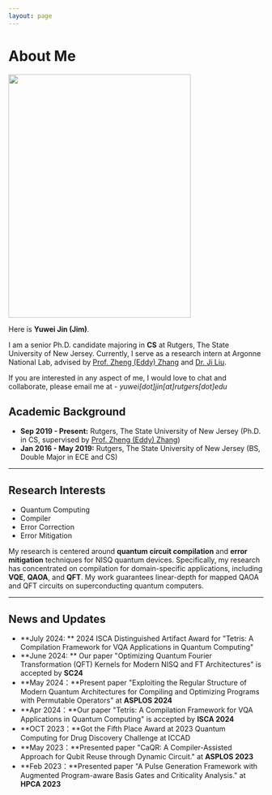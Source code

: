 ```yaml
---
layout: page
---
```


# About Me

<img src="https://jim-yw.github.io/me.JPG" class="floatpic" width="360" height="480">

Here is **Yuwei Jin (Jim)**.

I am a senior Ph.D. candidate majoring in **CS** at Rutgers, The State University of New Jersey. Currently, I serve as a research intern  at Argonne National Lab, advised by [Prof. Zheng (Eddy) Zhang](https://people.cs.rutgers.edu/zz124/) and [Dr. Ji Liu](https://www.anl.gov/profile/ji-liu). 

If you are interested in any aspect of me, I would love to chat and collaborate, please email me at - *yuwei[dot]jin[at]rutgers[dot]edu*

## Academic Background

- **Sep 2019 - Present:** Rutgers, The State University of New Jersey (Ph.D. in CS, supervised by [Prof. Zheng (Eddy) Zhang](https://people.cs.rutgers.edu/zz124/))
- **Jan 2016 - May 2019:** Rutgers, The State University of New Jersey (BS, Double Major in ECE and CS)

---

## Research Interests

- Quantum Computing
- Compiler
- Error Correction
- Error Mitigation

My research is centered around **quantum circuit compilation** and **error mitigation** techniques for NISQ quantum devices. Specifically, my research has concentrated on compilation for domain-specific applications, including **VQE**, **QAOA**, and **QFT**. My work guarantees linear-depth for mapped QAOA and QFT circuits on superconducting quantum computers.


---

## News and Updates
- **July 2024: ** 2024 ISCA Distinguished Artifact Award for "Tetris: A Compilation Framework for VQA Applications in Quantum Computing"
- **June 2024: ** Our paper "Optimizing Quantum Fourier Transformation (QFT) Kernels for Modern NISQ and FT Architectures" is accepted by **SC24**
- **May 2024：**Present paper "Exploiting the Regular Structure of Modern Quantum Architectures for Compiling and Optimizing Programs with Permutable Operators" at **ASPLOS 2024**
- **Apr 2024：**Our paper "Tetris: A Compilation Framework for VQA Applications in Quantum Computing" is accepted by **ISCA 2024**
- **OCT 2023：**Got the Fifth Place Award at 2023 Quantum Computing for Drug Discovery Challenge at ICCAD
- **May 2023：**Presented paper "CaQR: A Compiler-Assisted Approach for Qubit Reuse through Dynamic Circuit." at **ASPLOS 2023**
- **Feb 2023：**Presented paper "A Pulse Generation Framework with Augmented Program-aware Basis Gates and Criticality Analysis." at **HPCA 2023**


